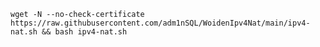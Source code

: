     wget -N --no-check-certificate https://raw.githubusercontent.com/adm1nSQL/WoidenIpv4Nat/main/ipv4-nat.sh && bash ipv4-nat.sh
